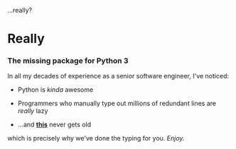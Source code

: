 ...really?

# Really

### The missing package for Python 3

In all my decades of experience as a senior software engineer, I've noticed: 

* Python is *kinda* awesome

* Programmers who manually type out millions of redundant lines are *really* lazy

* ...and [**this**](https://www.youtube.com/watch?v=dQw4w9WgXcQ) never gets old

which is precisely why we've done the typing for you.  *Enjoy.*




